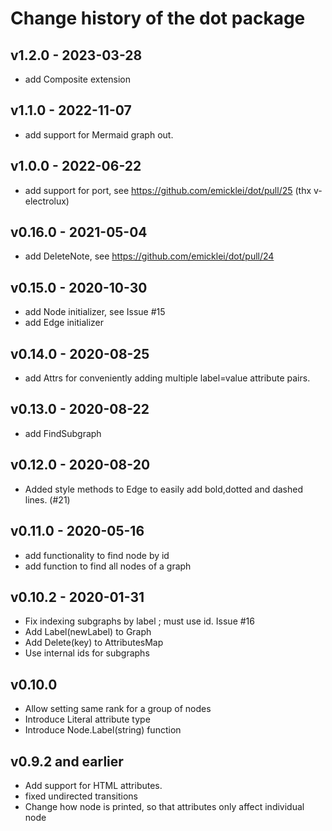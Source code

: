 # Change history of the dot package

## v1.2.0 - 2023-03-28

- add Composite extension

## v1.1.0 - 2022-11-07

- add support for Mermaid graph out.

## v1.0.0 - 2022-06-22

- add support for port, see https://github.com/emicklei/dot/pull/25 (thx v-electrolux)

## v0.16.0 - 2021-05-04

- add DeleteNote, see https://github.com/emicklei/dot/pull/24

## v0.15.0 - 2020-10-30

- add Node initializer, see Issue #15
- add Edge initializer

## v0.14.0 - 2020-08-25

- add Attrs for conveniently adding multiple label=value attribute pairs.

## v0.13.0 - 2020-08-22

- add FindSubgraph

## v0.12.0 - 2020-08-20

- Added style methods to Edge to easily add bold,dotted and dashed lines. (#21)

## v0.11.0 - 2020-05-16

- add functionality to find node by id
- add function to find all nodes of a graph

## v0.10.2 - 2020-01-31 

- Fix indexing subgraphs by label ; must use id. Issue #16
- Add Label(newLabel) to Graph
- Add Delete(key) to AttributesMap
- Use internal ids for subgraphs

## v0.10.0

- Allow setting same rank for a group of nodes
- Introduce Literal attribute type
- Introduce Node.Label(string) function

## v0.9.2 and earlier

- Add support for HTML attributes.
- fixed undirected transitions
- Change how node is printed, so that attributes only affect individual node
